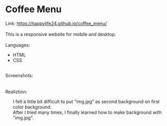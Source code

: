 # Coffee Menu
Link: https://happylife24.github.io/coffee_menu/
<br>
<br>
This is a responsive website for mobile and desktop.
<br>
<br>
Languages:
<ul>
  <li>HTML</li>
  <li>CSS</li>
</ul>
<br>
Screenshots:
<br>
<br>
<br>
Realiztion:
<ul>
I felt a little bit difficult to put "img.jpg" as second background on first color background.
<br>After I tried many times, I finally learned how to make background with "img.jpg".
</ul>

